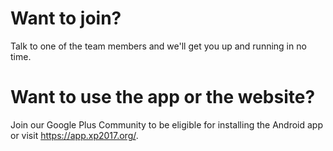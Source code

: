 # Want to join?
Talk to one of the team members and we'll get you up and running in no time.

# Want to use the app or the website?
Join our Google Plus Community to be eligible for installing the Android app or visit https://app.xp2017.org/.
